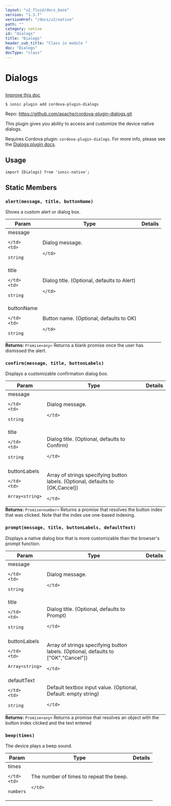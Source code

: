 ```yaml
---
layout: "v2_fluid/docs_base"
version: "1.3.7"
versionHref: "/docs/v2/native"
path: ""
category: native
id: "dialogs"
title: "Dialogs"
header_sub_title: "Class in module "
doc: "Dialogs"
docType: "class"
---
```









<h1 class="api-title">

  
  Dialogs
  

  

  

</h1>

<a class="improve-v2-docs" href="http://github.com/driftyco/ionic-native/edit/master/src/plugins/dialogs.ts#L14">
  Improve this doc
</a>





<!-- decorators -->


<pre><code>$ ionic plugin add cordova-plugin-dialogs</code></pre>
<p>Repo:
  <a href="https://github.com/apache/cordova-plugin-dialogs.git">
    https://github.com/apache/cordova-plugin-dialogs.git
  </a>
</p>

<!-- description -->

<p>This plugin gives you ability to access and customize the device native dialogs.</p>
<p>Requires Cordova plugin: <code>cordova-plugin-dialogs</code>. For more info, please see the <a href="https://github.com/apache/cordova-plugin-dialogs">Dialogs plugin docs</a>.</p>



<!-- @usage tag -->

<h2>Usage</h2>

<pre><code class="lang-js">import {Dialogs} from &#39;ionic-native&#39;;
</code></pre>




<!-- @property tags -->
<h2>Static Members</h2>
<div id="alert"></div>
<h3><code>alert(message,&nbsp;title,&nbsp;buttonName)</code>
  
</h3>



Shows a custom alert or dialog box.


<table class="table param-table" style="margin:0;">
  <thead>
  <tr>
    <th>Param</th>
    <th>Type</th>
    <th>Details</th>
  </tr>
  </thead>
  <tbody>
  
  <tr>
    <td>
      message
      
      
    </td>
    <td>
      
<code>string</code>
    </td>
    <td>
      <p>Dialog message.</p>

      
    </td>
  </tr>
  
  <tr>
    <td>
      title
      
      
    </td>
    <td>
      
<code>string</code>
    </td>
    <td>
      <p>Dialog title. (Optional, defaults to Alert)</p>

      
    </td>
  </tr>
  
  <tr>
    <td>
      buttonName
      
      
    </td>
    <td>
      
<code>string</code>
    </td>
    <td>
      <p>Button name. (Optional, defaults to OK)</p>

      
    </td>
  </tr>
  
  </tbody>
</table>





<div class="return-value" markdown="1">
  <i class="icon ion-arrow-return-left"></i>
  <b>Returns:</b> 
<code>Promise&lt;any&gt;</code> Returns a blank promise once the user has dismissed the alert.
</div>



<div id="confirm"></div>
<h3><code>confirm(message,&nbsp;title,&nbsp;buttonLabels)</code>
  
</h3>



Displays a customizable confirmation dialog box.


<table class="table param-table" style="margin:0;">
  <thead>
  <tr>
    <th>Param</th>
    <th>Type</th>
    <th>Details</th>
  </tr>
  </thead>
  <tbody>
  
  <tr>
    <td>
      message
      
      
    </td>
    <td>
      
<code>string</code>
    </td>
    <td>
      <p>Dialog message.</p>

      
    </td>
  </tr>
  
  <tr>
    <td>
      title
      
      
    </td>
    <td>
      
<code>string</code>
    </td>
    <td>
      <p>Dialog title. (Optional, defaults to Confirm)</p>

      
    </td>
  </tr>
  
  <tr>
    <td>
      buttonLabels
      
      
    </td>
    <td>
      
<code>Array&lt;string&gt;</code>
    </td>
    <td>
      <p>Array of strings specifying button labels. (Optional, defaults to [OK,Cancel])</p>

      
    </td>
  </tr>
  
  </tbody>
</table>





<div class="return-value" markdown="1">
  <i class="icon ion-arrow-return-left"></i>
  <b>Returns:</b> 
<code>Promise&lt;number&gt;</code> Returns a promise that resolves the button index that was clicked. Note that the index use one-based indexing.
</div>



<div id="prompt"></div>
<h3><code>prompt(message,&nbsp;title,&nbsp;buttonLabels,&nbsp;defaultText)</code>
  
</h3>



Displays a native dialog box that is more customizable than the browser's prompt function.


<table class="table param-table" style="margin:0;">
  <thead>
  <tr>
    <th>Param</th>
    <th>Type</th>
    <th>Details</th>
  </tr>
  </thead>
  <tbody>
  
  <tr>
    <td>
      message
      
      
    </td>
    <td>
      
<code>string</code>
    </td>
    <td>
      <p>Dialog message.</p>

      
    </td>
  </tr>
  
  <tr>
    <td>
      title
      
      
    </td>
    <td>
      
<code>string</code>
    </td>
    <td>
      <p>Dialog title. (Optional, defaults to Prompt)</p>

      
    </td>
  </tr>
  
  <tr>
    <td>
      buttonLabels
      
      
    </td>
    <td>
      
<code>Array&lt;string&gt;</code>
    </td>
    <td>
      <p>Array of strings specifying button labels. (Optional, defaults to [&quot;OK&quot;,&quot;Cancel&quot;])</p>

      
    </td>
  </tr>
  
  <tr>
    <td>
      defaultText
      
      
    </td>
    <td>
      
<code>string</code>
    </td>
    <td>
      <p>Default textbox input value.  (Optional, Default: empty string)</p>

      
    </td>
  </tr>
  
  </tbody>
</table>





<div class="return-value" markdown="1">
  <i class="icon ion-arrow-return-left"></i>
  <b>Returns:</b> 
<code>Promise&lt;any&gt;</code> Returns a promise that resolves an object with the button index clicked and the text entered
</div>



<div id="beep"></div>
<h3><code>beep(times)</code>
  
</h3>



The device plays a beep sound.


<table class="table param-table" style="margin:0;">
  <thead>
  <tr>
    <th>Param</th>
    <th>Type</th>
    <th>Details</th>
  </tr>
  </thead>
  <tbody>
  
  <tr>
    <td>
      times
      
      
    </td>
    <td>
      
<code>numbers</code>
    </td>
    <td>
      <p>The number of times to repeat the beep.</p>

      
    </td>
  </tr>
  
  </tbody>
</table>








<!-- methods on the class -->

<!-- related link --><!-- end content block -->


<!-- end body block -->

